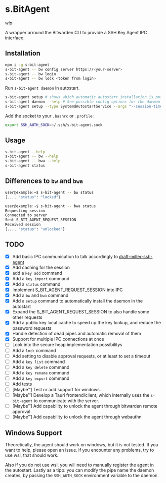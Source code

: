 # s.BitAgent

*wip*

A wrapper arround the Bitwarden CLI to provide a SSH Key Agent IPC interface.

## Installation

```bash
npm i -g s-bit-agent
s-bit-agent -- bw config server https://<your-server>
s-bit-agent -- bw login
s-bit-agent -- bw lock <token from login>
```

Run `s-bit-agent daemon` in autostart.

```bash
s-bit-agent setup # shows which automatic autostart installation is possible
s-bit-agent daemon --help # See possible config options for the daemon
s-bit-agent setup --type SystemdAutostartService --args "--session-timeout 900" # for example
```

Add the socket to your `.bashrc` or `.profile`:
```bash
export SSH_AUTH_SOCK=~/.ssh/s-bit-agent.sock
```

## Usage

```bash
s-bit-agent --help
s-bit-agent -- bw --help
s-bit-agent -- bwa --help
s-bit-agent status
```

## Differences to `bw` and `bwa`

```bash
user@example:~$ s-bit-agent -- bw status
{..., "status": "locked"}

user@example:~$ s-bit-agent -- bwa status
Requesting session
Connected to server
Sent S_BIT_AGENT_REQUEST_SESSION
Received session
{..., "status": "unlocked"}
``` 


## TODO
- [X] Add basic IPC communication to talk accordingly to [draft-miller-ssh-agent](https://datatracker.ietf.org/doc/html/draft-miller-ssh-agent)
- [X] Add caching for the session
- [X] add a `key add` command
- [X] Add a `key import` command
- [X] Add a `status` command
- [X] Implement S_BIT_AGENT_REQUEST_SESSION into IPC
- [X] Add a `bw` and `bwa` command
- [X] Add a `setup` command to automatically install the daemon in the autostart
- [X] Expand the S_BIT_AGENT_REQUEST_SESSION to also handle some other requests
- [X] Add a public key local cache to speed up the key lookup, and reduce the password requests
- [X] Handle detection of dead pipes and automatic removal of them
- [X] Support for multiple IPC connections at once
- [ ] Look into the secure heap implementation possibilitys
- [ ] Add a `lock` command
- [ ] Add setting to disable approval requests, or at least to set a timeout
- [ ] Add a `key list` command
- [ ] Add a `key delete` command
- [ ] Add a `key rename` command
- [ ] Add a `key export` command
- [ ] Add tests
- [ ] [Maybe™] Test or add support for windows.
- [ ] [Maybe™] Develop a Tauri frontend/client, which internally uses the `s-bit-agent` to communicate with the server.
- [ ] [Maybe™] Add capability to unlock the agent through bitwarden remote approval
- [ ] [Maybe™] Add capability to unlock the agent through webauthn

## Windows Support

Theoretically, the agent should work on windows, but it is not tested.
If you want to help, please open an issue. If you encounter any problems,
try to use wsl, that should work.

Also if you do not use wsl, you will need to manually register the agent in
the autostart. Lastly as a tipp: you can modify the pipe name the daemon
creates, by passing the `SSH_AUTH_SOCK` environment variable to the daemon.
